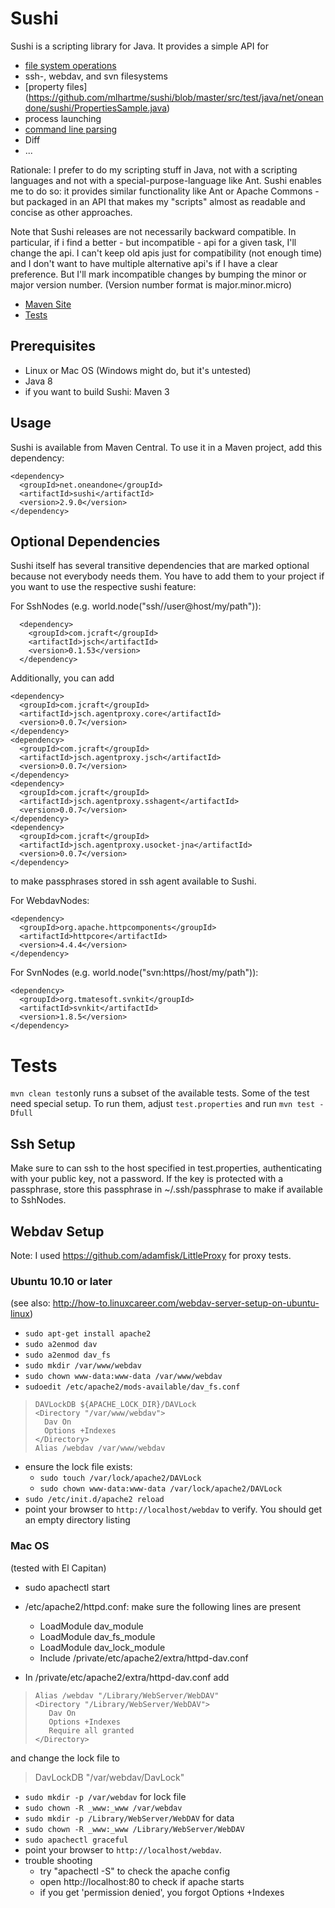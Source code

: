 # Sushi

Sushi is a scripting library for Java. It provides a simple API for

* [file system operations](https://github.com/mlhartme/sushi/blob/master/src/test/java/net/oneandone/sushi/FsSample.java)
* ssh-, webdav, and svn filesystems
* [property files] (https://github.com/mlhartme/sushi/blob/master/src/test/java/net/oneandone/sushi/PropertiesSample.java)
* process launching
* [command line parsing](https://github.com/mlhartme/sushi/blob/master/src/test/java/net/oneandone/sushi/CliSample.java)
* Diff
* ...

Rationale: I prefer to do my scripting stuff in Java, not with a scripting languages and not with a special-purpose-language like Ant. Sushi enables me to do so: it provides similar functionality like Ant or Apache Commons - but packaged in an API that makes my "scripts" almost as readable and concise as other approaches. 

Note that Sushi releases are not necessarily backward compatible. In particular, if i find a better - but incompatible - api for a given task, I'll change the api. I can't keep old apis just for compatibility (not enough time) and I don't want to have multiple alternative api's if I have a clear preference. But I'll mark incompatible changes by bumping the minor or major version number. (Version number format is major.minor.micro)

* [Maven Site](http://mlhartme.github.com/sushi/)
* [Tests](https://github.com/mlhartme/sushi/wiki/Tests)


## Prerequisites

* Linux or Mac OS (Windows might do, but it's untested)
* Java 8
* if you want to build Sushi: Maven 3

## Usage

Sushi is available from Maven Central. To use it in a Maven project, add this dependency:

    <dependency>
      <groupId>net.oneandone</groupId>
      <artifactId>sushi</artifactId>
      <version>2.9.0</version>
    </dependency>

## Optional Dependencies

Sushi itself has several transitive dependencies that are marked optional because not everybody needs them. You have to add them to your
project if you want to use the respective sushi feature:

For SshNodes (e.g. world.node("ssh//user@host/my/path")):

      <dependency>
        <groupId>com.jcraft</groupId>
        <artifactId>jsch</artifactId>
        <version>0.1.53</version>
      </dependency>

Additionally, you can add

    <dependency>
      <groupId>com.jcraft</groupId>
      <artifactId>jsch.agentproxy.core</artifactId>
      <version>0.0.7</version>
    </dependency>
    <dependency>
      <groupId>com.jcraft</groupId>
      <artifactId>jsch.agentproxy.jsch</artifactId>
      <version>0.0.7</version>
    </dependency>
    <dependency>
      <groupId>com.jcraft</groupId>
      <artifactId>jsch.agentproxy.sshagent</artifactId>
      <version>0.0.7</version>
    </dependency>
    <dependency>
      <groupId>com.jcraft</groupId>
      <artifactId>jsch.agentproxy.usocket-jna</artifactId>
      <version>0.0.7</version>
    </dependency>

to make passphrases stored in ssh agent available to Sushi.

For WebdavNodes:

    <dependency>
      <groupId>org.apache.httpcomponents</groupId>
      <artifactId>httpcore</artifactId>
      <version>4.4.4</version>
    </dependency>

For SvnNodes (e.g. world.node("svn:https//host/my/path")):

    <dependency>
      <groupId>org.tmatesoft.svnkit</groupId>
      <artifactId>svnkit</artifactId>
      <version>1.8.5</version>
    </dependency>


# Tests

`mvn clean test`only runs a subset of the available tests.
Some of the test need special setup. To run them, adjust `test.properties` and run `mvn test -Dfull`

## Ssh Setup

Make sure to can ssh to the host specified in test.properties, authenticating with your public key, not a password. If the key is protected with a passphrase, store this passphrase in ~/.ssh/passphrase to make if available to SshNodes.

## Webdav Setup

Note: I used https://github.com/adamfisk/LittleProxy for proxy tests.

### Ubuntu 10.10 or later

(see also: http://how-to.linuxcareer.com/webdav-server-setup-on-ubuntu-linux)

* `sudo apt-get install apache2`
* `sudo a2enmod dav`
* `sudo a2enmod dav_fs`
* `sudo mkdir /var/www/webdav`
* `sudo chown www-data:www-data /var/www/webdav`
* `sudoedit /etc/apache2/mods-available/dav_fs.conf`
>     DAVLockDB ${APACHE_LOCK_DIR}/DAVLock
>     <Directory "/var/www/webdav">
>       Dav On
>       Options +Indexes
>     </Directory>
>     Alias /webdav /var/www/webdav

* ensure the lock file exists:
  * `sudo touch /var/lock/apache2/DAVLock`
  * `sudo chown www-data:www-data /var/lock/apache2/DAVLock`
* `sudo /etc/init.d/apache2 reload`
* point your browser to `http://localhost/webdav` to verify. You should get an empty directory listing

### Mac OS

(tested with El Capitan)

* sudo apachectl start
* /etc/apache2/httpd.conf: make sure the following lines are present
    * LoadModule dav_module
    * LoadModule dav_fs_module
    * LoadModule dav_lock_module
    * Include /private/etc/apache2/extra/httpd-dav.conf

* In /private/etc/apache2/extra/httpd-dav.conf add
>     Alias /webdav "/Library/WebServer/WebDAV"
>     <Directory "/Library/WebServer/WebDAV">
>        Dav On
>        Options +Indexes
>        Require all granted
>     </Directory>
and change the lock file to
> DavLockDB "/var/webdav/DavLock"

* `sudo mkdir -p /var/webdav` for lock file
* `sudo chown -R _www:_www /var/webdav`
* `sudo mkdir -p /Library/WebServer/WebDAV` for data
* `sudo chown -R _www:_www /Library/WebServer/WebDAV`
* `sudo apachectl graceful`
* point your browser to `http://localhost/webdav`.
* trouble shooting
  * try "apachectl -S" to check the apache config
  * open http://localhost:80 to check if apache starts
  * if you get 'permission denied', you forgot Options +Indexes